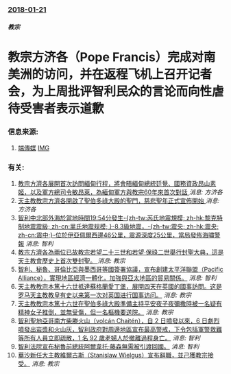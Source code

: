 ### [2018-01-21](/news/2018/01/21/index.md)

##### 教宗
# 教宗方济各（Pope Francis）完成对南美洲的访问，并在返程飞机上召开记者会，为上周批评智利民众的言论而向性虐待受害者表示道歉 




### 信息来源:

1. [端傳媒](https://theinitium.com/article/20180123-morning-brief/) [IMG](https://d32kak7w9u5ewj.cloudfront.net/media/image/2018/01/735d3f319a334ebaad36afd44ea63526.jpg)

### 有关:

1. [教宗方濟各展開首次訪問緬甸行程，將會晤緬甸總統廷覺、國務資政昂山素姬，以及軍方總司令敏昂萊，為緬甸軍方與教宗60年來首次對話 ](/zh/news/2017/11/27/教宗方濟各展開首次訪問緬甸行程-將會晤緬甸總統廷覺-國務資政昂山素姬-以及軍方總司令敏昂萊-為緬甸軍方與教宗60年來首次.md) _消息: 方济各_
2. [天主教教宗方濟各開啟了聖伯多祿大殿的聖門，慈悲聖年正式宣佈開始 ](/zh/news/2015/12/8/天主教教宗方濟各開啟了聖伯多祿大殿的聖門-慈悲聖年正式宣佈開始.md) _消息: 方济各_
3. [ 智利中北部外海於當地時間19:54分發生-{zh-tw:芮氏地震規模; zh-hk:黎克特制地震震級; zh-cn:里氏地震规模; }-8.3級地震，-{zh-tw:震央; zh-hk:震央; zh-cn:震中;}-位於伊亞佩爾西邊46公里，震源深度25公里，當局發佈海嘯警報](/zh/news/2015/09/16/智利中北部外海於當地時間19-54分發生-zh-tw-芮氏地震規模-zh-hk-黎克特制地震震級-zh-cn-里.md) _消息: 智利_
4. [ 教宗方濟各為兩位已故教宗若望二十三世和若望·保祿二世舉行封聖大典，這是天主教會歷史上首次雙封聖。 ](/zh/news/2014/04/27/教宗方濟各為兩位已故教宗若望二十三世和若望-保祿二世舉行封聖大典-這是天主教會歷史上首次雙封聖.md) _消息: 教宗_
5. [ 智利、秘魯、哥倫比亞與墨西哥等國簽署協議，宣布創建太平洋聯盟（Pacific Alliance），實現地區經濟一體化，加強與亞太地區的貿易關係。](/zh/news/2012/06/6/智利-秘魯-哥倫比亞與墨西哥等國簽署協議-宣布創建太平洋聯盟-Pacific-Alliance-實現地區經濟一體化.md) _消息: 智利_
6. [ 天主教教宗本篤十六世抵達蘇格蘭愛丁堡，展開四天在英國的國事訪問。这是罗马天主教教皇有史以来第一次对英国进行国事访问。](/zh/news/2010/09/16/天主教教宗本篤十六世抵達蘇格蘭愛丁堡-展開四天在英國的國事訪問-这是罗马天主教教皇有史以来第一次对英国进行国事访问.md) _消息: 教宗_
7. [天主教教宗本篤十六世在聖伯多祿大殿準備主持平安夜子夜彌撒時被一名疑有精神女子推倒，並無受傷，但一名樞機要送院。](/zh/news/2009/12/24/天主教教宗本篤十六世在聖伯多祿大殿準備主持平安夜子夜彌撒時被一名疑有精神女子推倒-並無受傷-但一名樞機要送院.md) _消息: 教宗_
8. [智利聖地亞哥南方柴滕火山（volcán Chaitén），自 2 日噴發以來，6 日劇烈噴發出岩漿和火山灰，智利政府對周邊地區宣布最高警戒，下令包括軍警救難等所有人員立即疏散，1 名 92 歲老婦人於撤離過程身亡。](/zh/news/2008/05/6/智利聖地亞哥南方柴滕火山-volcán-Chaitén-自-2-日噴發以來-6-日劇烈噴發出岩漿和火山灰-智利政府對周.md) _消息: 智利_
9. [智利法院宣布秘魯前總統阿爾韋托·藤森無需被引渡回國。](/zh/news/2007/07/11/智利法院宣布秘魯前總統阿爾韋托-藤森無需被引渡回國.md) _消息: 智利_
10. [華沙新任大主教維爾古斯（Stanislaw Wielgus）宣布辭職，並己獲教宗接受。](/zh/news/2007/01/7/華沙新任大主教維爾古斯-Stanislaw-Wielgus-宣布辭職-並己獲教宗接受.md) _消息: 教宗_
